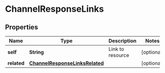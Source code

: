 

# ChannelResponseLinks


## Properties

| Name | Type | Description | Notes |
|------------ | ------------- | ------------- | -------------|
|**self** | **String** | Link to resource |  [optional] |
|**related** | [**ChannelResponseLinksRelated**](ChannelResponseLinksRelated.md) |  |  [optional] |



